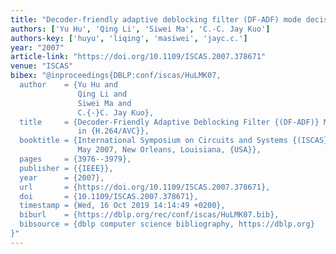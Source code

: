 ```yaml
---
title: "Decoder-friendly adaptive deblocking filter (DF-ADF) mode decision in H. 264/AVC"
authors: ['Yu Hu', 'Qing Li', 'Siwei Ma', 'C.-C. Jay Kuo']
authors-key: ['huyu', 'liqing', 'masiwei', 'jayc.c.']
year: "2007"
article-link: "https://doi.org/10.1109/ISCAS.2007.378671"
venue: "ISCAS"
bibex: "@inproceedings{DBLP:conf/iscas/HuLMK07,
  author    = {Yu Hu and
               Qing Li and
               Siwei Ma and
               C.{-}C. Jay Kuo},
  title     = {Decoder-Friendly Adaptive Deblocking Filter {(DF-ADF)} Mode Decision
               in {H.264/AVC}},
  booktitle = {International Symposium on Circuits and Systems {(ISCAS} 2007), 27-20
               May 2007, New Orleans, Louisiana, {USA}},
  pages     = {3976--3979},
  publisher = {{IEEE}},
  year      = {2007},
  url       = {https://doi.org/10.1109/ISCAS.2007.378671},
  doi       = {10.1109/ISCAS.2007.378671},
  timestamp = {Wed, 16 Oct 2019 14:14:49 +0200},
  biburl    = {https://dblp.org/rec/conf/iscas/HuLMK07.bib},
  bibsource = {dblp computer science bibliography, https://dblp.org}
}"
---
```

